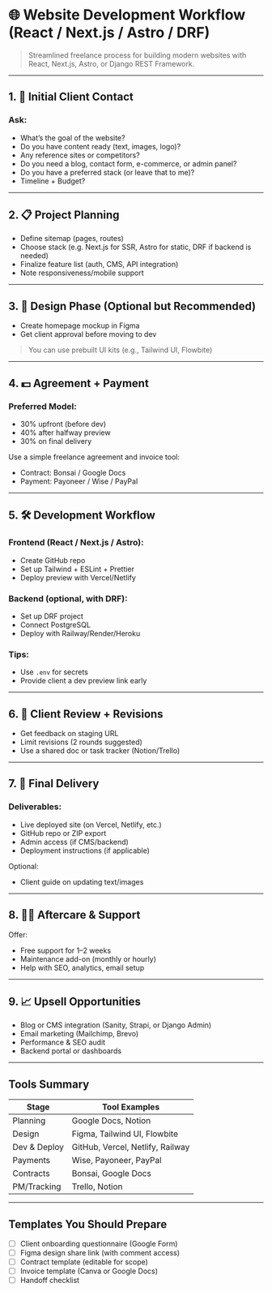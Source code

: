 # 🌐 Website Development Workflow (React / Next.js / Astro / DRF)

> Streamlined freelance process for building modern websites with React, Next.js, Astro, or Django REST Framework.

---

## 1. 📨 Initial Client Contact

### Ask:
- What’s the goal of the website?
- Do you have content ready (text, images, logo)?
- Any reference sites or competitors?
- Do you need a blog, contact form, e-commerce, or admin panel?
- Do you have a preferred stack (or leave that to me)?
- Timeline + Budget?

---

## 2. 📋 Project Planning

- Define sitemap (pages, routes)
- Choose stack (e.g. Next.js for SSR, Astro for static, DRF if backend is needed)
- Finalize feature list (auth, CMS, API integration)
- Note responsiveness/mobile support

---

## 3. 🎨 Design Phase (Optional but Recommended)

- Create homepage mockup in Figma
- Get client approval before moving to dev

> You can use prebuilt UI kits (e.g., Tailwind UI, Flowbite)

---

## 4. 💵 Agreement + Payment

### Preferred Model:
- 30% upfront (before dev)
- 40% after halfway preview
- 30% on final delivery

Use a simple freelance agreement and invoice tool:
- Contract: Bonsai / Google Docs
- Payment: Payoneer / Wise / PayPal

---

## 5. 🛠 Development Workflow

### Frontend (React / Next.js / Astro):
- Create GitHub repo
- Set up Tailwind + ESLint + Prettier
- Deploy preview with Vercel/Netlify

### Backend (optional, with DRF):
- Set up DRF project
- Connect PostgreSQL
- Deploy with Railway/Render/Heroku

### Tips:
- Use `.env` for secrets
- Provide client a dev preview link early

---

## 6. 🔄 Client Review + Revisions

- Get feedback on staging URL
- Limit revisions (2 rounds suggested)
- Use a shared doc or task tracker (Notion/Trello)

---

## 7. 🚀 Final Delivery

### Deliverables:
- Live deployed site (on Vercel, Netlify, etc.)
- GitHub repo or ZIP export
- Admin access (if CMS/backend)
- Deployment instructions (if applicable)

Optional:
- Client guide on updating text/images

---

## 8. 🧑‍💼 Aftercare & Support

Offer:
- Free support for 1–2 weeks
- Maintenance add-on (monthly or hourly)
- Help with SEO, analytics, email setup

---

## 9. 📈 Upsell Opportunities

- Blog or CMS integration (Sanity, Strapi, or Django Admin)
- Email marketing (Mailchimp, Brevo)
- Performance & SEO audit
- Backend portal or dashboards

---

## Tools Summary

| Stage        | Tool Examples                         |
|--------------|----------------------------------------|
| Planning     | Google Docs, Notion                   |
| Design       | Figma, Tailwind UI, Flowbite          |
| Dev & Deploy | GitHub, Vercel, Netlify, Railway      |
| Payments     | Wise, Payoneer, PayPal                |
| Contracts    | Bonsai, Google Docs                   |
| PM/Tracking  | Trello, Notion                        |

---

## Templates You Should Prepare

- [ ] Client onboarding questionnaire (Google Form)
- [ ] Figma design share link (with comment access)
- [ ] Contract template (editable for scope)
- [ ] Invoice template (Canva or Google Docs)
- [ ] Handoff checklist
